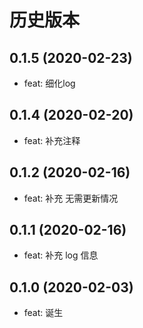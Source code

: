 # 历史版本
## 0.1.5 (2020-02-23)
* feat: 细化log

## 0.1.4 (2020-02-20)
* feat: 补充注释

## 0.1.2 (2020-02-16)
* feat: 补充 无需更新情况

## 0.1.1 (2020-02-16)
* feat: 补充 log 信息

## 0.1.0 (2020-02-03)
* feat: 诞生